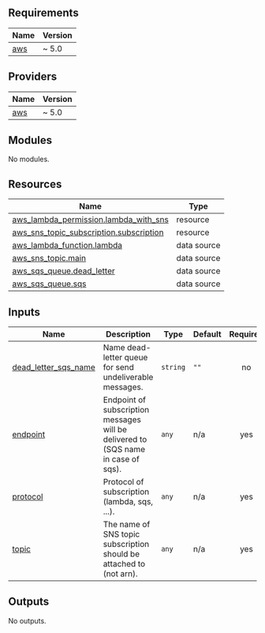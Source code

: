 <!-- BEGINNING OF PRE-COMMIT-TERRAFORM DOCS HOOK -->
## Requirements

| Name | Version |
|------|---------|
| <a name="requirement_aws"></a> [aws](#requirement\_aws) | ~ 5.0 |

## Providers

| Name | Version |
|------|---------|
| <a name="provider_aws"></a> [aws](#provider\_aws) | ~ 5.0 |

## Modules

No modules.

## Resources

| Name | Type |
|------|------|
| [aws_lambda_permission.lambda_with_sns](https://registry.terraform.io/providers/hashicorp/aws/latest/docs/resources/lambda_permission) | resource |
| [aws_sns_topic_subscription.subscription](https://registry.terraform.io/providers/hashicorp/aws/latest/docs/resources/sns_topic_subscription) | resource |
| [aws_lambda_function.lambda](https://registry.terraform.io/providers/hashicorp/aws/latest/docs/data-sources/lambda_function) | data source |
| [aws_sns_topic.main](https://registry.terraform.io/providers/hashicorp/aws/latest/docs/data-sources/sns_topic) | data source |
| [aws_sqs_queue.dead_letter](https://registry.terraform.io/providers/hashicorp/aws/latest/docs/data-sources/sqs_queue) | data source |
| [aws_sqs_queue.sqs](https://registry.terraform.io/providers/hashicorp/aws/latest/docs/data-sources/sqs_queue) | data source |

## Inputs

| Name | Description | Type | Default | Required |
|------|-------------|------|---------|:--------:|
| <a name="input_dead_letter_sqs_name"></a> [dead\_letter\_sqs\_name](#input\_dead\_letter\_sqs\_name) | Name dead-letter queue for send undeliverable messages. | `string` | `""` | no |
| <a name="input_endpoint"></a> [endpoint](#input\_endpoint) | Endpoint of subscription messages will be delivered to (SQS name in case of sqs). | `any` | n/a | yes |
| <a name="input_protocol"></a> [protocol](#input\_protocol) | Protocol of subscription (lambda, sqs, ...). | `any` | n/a | yes |
| <a name="input_topic"></a> [topic](#input\_topic) | The name of SNS topic subscription should be attached to (not arn). | `any` | n/a | yes |

## Outputs

No outputs.
<!-- END OF PRE-COMMIT-TERRAFORM DOCS HOOK -->
